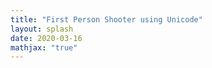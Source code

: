 ```yaml
---
title: "First Person Shooter using Unicode"
layout: splash
date: 2020-03-16
mathjax: "true"
---
```

